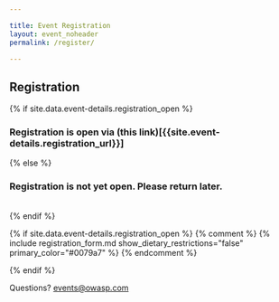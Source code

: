 ```yaml
---

title: Event Registration
layout: event_noheader
permalink: /register/

---
```


## Registration 
{% if site.data.event-details.registration_open %}
### Registration is open via (this link)[{{site.event-details.registration_url}}]

{% else %}
<br>
### Registration is not yet open. Please return later.
<br>
{% endif %}

{% if site.data.event-details.registration_open %}
{% comment %}
{% include registration_form.md show_dietary_restrictions="false" primary_color="#0079a7" %}
{% endcomment %}

{% endif %}


Questions? [events@owasp.com](mailto:events@owasp.com?subject=Event%20Example%20Inquiry)
